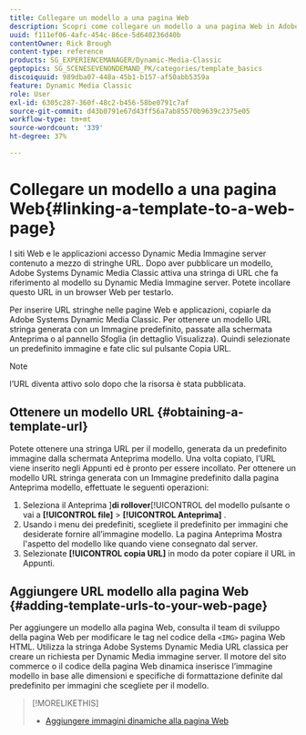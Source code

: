 ```yaml
---
title: Collegare un modello a una pagina Web
description: Scopri come collegare un modello a una pagina Web in Adobe Systems Dynamic Media Classic.
uuid: f111ef06-4afc-454c-86ce-5d640236d40b
contentOwner: Rick Brough
content-type: reference
products: SG_EXPERIENCEMANAGER/Dynamic-Media-Classic
geptopics: SG_SCENESEVENONDEMAND_PK/categories/template_basics
discoiquuid: 989dba07-448a-45b1-b157-af50abb5359a
feature: Dynamic Media Classic
role: User
exl-id: 6305c287-360f-48c2-b456-58be0791c7af
source-git-commit: d43b0791e67d43ff56a7ab85570b9639c2375e05
workflow-type: tm+mt
source-wordcount: '339'
ht-degree: 37%

---
```


# Collegare un modello a una pagina Web{#linking-a-template-to-a-web-page}

I siti Web e le applicazioni accesso Dynamic Media Immagine server contenuto a mezzo di stringhe URL. Dopo aver pubblicare un modello, Adobe Systems Dynamic Media Classic attiva una stringa di URL che fa riferimento al modello su Dynamic Media Immagine server. Potete incollare questo URL in un browser Web per testarlo.

Per inserire URL stringhe nelle pagine Web e applicazioni, copiarle da Adobe Systems Dynamic Media Classic. Per ottenere un modello URL stringa generata con un Immagine predefinito, passate alla schermata Anteprima o al pannello Sfoglia (in dettaglio Visualizza). Quindi selezionate un predefinito immagine e fate clic sul pulsante Copia URL.

>[!NOTE]
>
>l’URL diventa attivo solo dopo che la risorsa è stata pubblicata.

## Ottenere un modello URL {#obtaining-a-template-url}

Potete ottenere una stringa URL per il modello, generata da un predefinito immagine dalla schermata Anteprima modello. Una volta copiato, l’URL viene inserito negli Appunti ed è pronto per essere incollato. Per ottenere un modello URL stringa generata con un Immagine predefinito dalla pagina Anteprima modello, effettuate le seguenti operazioni:

1. Seleziona il Anteprima ]**di rollover**[!UICONTROL  del modello pulsante o vai a **[!UICONTROL file]** > **[!UICONTROL Anteprima]** .
1. Usando i menu dei predefiniti, scegliete il predefinito per immagini che desiderate fornire all’immagine modello. La pagina Anteprima Mostra l&#39;aspetto del modello like quando viene consegnato dal server.
1. Selezionate **[!UICONTROL copia URL]** in modo da poter copiare il URL in Appunti.

## Aggiungere URL modello alla pagina Web {#adding-template-urls-to-your-web-page}

Per aggiungere un modello alla pagina Web, consulta il team di sviluppo della pagina Web per modificare le tag nel codice della `<IMG>` pagina Web HTML. Utilizza la stringa Adobe Systems Dynamic Media URL classica per creare un richiesta per Dynamic Media immagine server. Il motore del sito commerce o il codice della pagina Web dinamica inserisce l’immagine modello in base alle dimensioni e specifiche di formattazione definite dal predefinito per immagini che scegliete per il modello.

>[!MORELIKETHIS]
>
>* [Aggiungere immagini dinamiche alla pagina Web](linking-urls-web-application.md#adding_dynamic_images_to_your_web_page)

